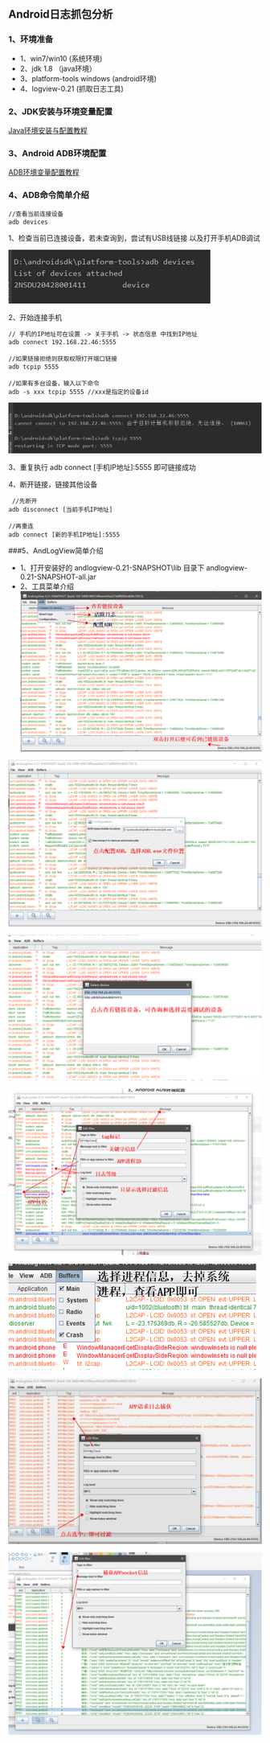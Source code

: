 ## Android日志抓包分析
### 1、环境准备
- 1、win7/win10  (系统环境)
- 2、jdk 1.8 （java环境）
- 3、platform-tools windows (android环境)
- 4、logview-0.21 (抓取日志工具)

### 2、JDK安装与环境变量配置
[Java环境安装与配置教程](https://jingyan.baidu.com/article/6dad5075d1dc40a123e36ea3.html "Java环境安装与配置教程")

### 3、Android ADB环境配置
[ADB环境变量配置教程](https://jingyan.baidu.com/article/2f9b480de62ab741cb6cc225.html "ADB环境变量配置教程")

### 4、ADB命令简单介绍
```shell
//查看当前连接设备
adb devices
```
1、检查当前已连接设备，若未查询到，尝试有USB线链接 以及打开手机ADB调试

![](https://github.com/HelloJokerWord/Android-Log/blob/main/check_devices.png)


2、开始连接手机
```shell
// 手机的IP地址可在设置 -> 关于手机 -> 状态信息 中找到IP地址
adb connect 192.168.22.46:5555

//如果链接拒绝则获取权限打开端口链接
adb tcpip 5555

//如果有多台设备，输入以下命令
adb -s xxx tcpip 5555 //xxx是指定的设备id
```
![](https://github.com/HelloJokerWord/Android-Log/blob/main/support_devices.png)


3、重复执行 adb connect [手机IP地址]:5555  即可链接成功

4、断开链接，链接其他设备
```shell
 //先断开
adb disconnect [当前手机IP地址]

//再重连
adb connect [新的手机IP地址]:5555

```

###5、AndLogView简单介绍
- 1、打开安装好的 andlogview-0.21-SNAPSHOT\lib 目录下 andlogview-0.21-SNAPSHOT-all.jar
- 2、工具菜单介绍
![](https://github.com/HelloJokerWord/Android-Log/blob/main/log_menu_adb.png)

![](https://github.com/HelloJokerWord/Android-Log/blob/main/log_menu_select_adb.png)

![](https://github.com/HelloJokerWord/Android-Log/blob/main/log_menu_select_device.png)

![](https://github.com/HelloJokerWord/Android-Log/blob/main/log_menu_filter_config.png)

![](https://github.com/HelloJokerWord/Android-Log/blob/main/log_menu_select_process.png)

![](https://github.com/HelloJokerWord/Android-Log/blob/main/log_http_catch.png)

![](https://github.com/HelloJokerWord/Android-Log/blob/main/log_socket_catch.png)


